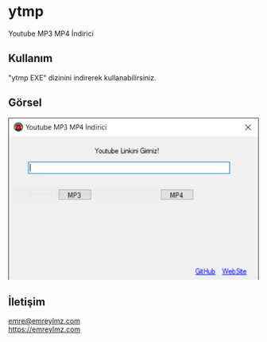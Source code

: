 # ytmp
Youtube MP3 MP4 İndirici

## Kullanım

"ytmp EXE" dizinini indirerek kullanabilirsiniz.

## Görsel

![](https://raw.githubusercontent.com/delosemre/resimler/master/ytmp.PNG)

## İletişim
emre@emreylmz.com <br>
https://emreylmz.com <br>


